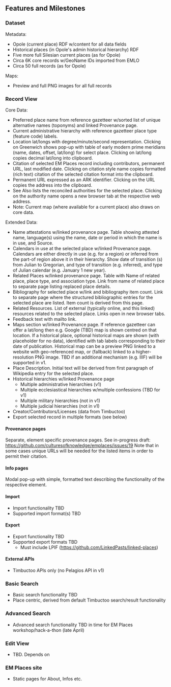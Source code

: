 ## Features and Milestones

### Dataset

Metadata:

- Opole (current place) RDF w/content for all data fields
- Historical places (in Opole's admin historical hierarchy) RDF
- Five more full Silesian current places (as for Opole) 
- Circa 6K core records w/GeoName IDs imported from EMLO
- Circa 50 full records (as for Opole)

Maps:

- Preview and full PNG images for all full records

### Record View

Core Data:

- Preferred place name from reference gazetteer w/sorted list of unique alternative names (toponyms) and linked Provenance page.
- Current administrative hierarchy with reference gazetteer place type (feature code) labels.
- Location lat/longs with degree/minute/second representation. Clicking on Greenwich shows pop-up with table of early modern prime meridians (name, dates, offset, lat/long) for select place. Clicking on lat/long copies decimal lat/long into clipboard.
- Citation of selected EM Places record including contributors, permanent URL, last modified date. Clicking on citation style name copies formatted (rich text) citation of the selected citation format into the clipboard.
- Permanent URL expressed as an ARK identifier. Clicking on the URL copies the address into the clipboard.
- See Also lists the reconciled authorities for the selected place. Clicking on the authority name opens a new browser tab at the respective web address.
- Note: Current map (where available for a current place) also draws on core data.

Extended Data:

- Name attestations w/linked provenance page. Table showing attested name, language(s) using the name, date or period in which the name is in use, and Source.
- Calendars in use at the selected place w/linked Provenance page. Calendars are either directly in use (e.g. for a region) or inferred from the part-of region above it in their hierarchy. Show date of transition (s) from Julian to Gregorian, and type of transition (e.g. inferred), and type of Julian calendar (e.g. January 1 new year).
- Related Places w/linked provenance page. Table with Name of related place, place type, and association type. Link from name of related place to separate page listing replaced place details. 
- Bibliography for selected place w/link and bibliography item count. Link to separate page where the structured bibliographic entries for the selected place are listed. Item count is derived from this page. 
- Related Resources. List of external (typically online, and this linked) resources related to the selected place. Links open in new browser tabs.
- Feedback text with mailto link.
- Maps section w/linked Provenance page. If reference gazetteer can offer a lat/long then e.g. Google (TBD) map is shown centred on that location. If a historical place, optional historical maps are shown (with placeholder for no data), identified with tab labels corresponding to their date of publication. Historical map can be a preview PNG linked to a website with geo-referenced map, or (fallback) linked to a higher-resolution PNG image. TBD if an additional mechanism (e.g. IIIF) will be supported in v1.
- Place Description. Initial text will be derived from first paragraph of Wikipedia entry for the selected place. 
- Historical hierarchies w/linked Provenance page
	- Multiple administrative hierarchies (v1)
	- Multiple ecclesiastical hierarchies w/multiple confessions (TBD for v1)
	- Multiple military hierarchies (not in v1)
	- Multiple judicial hierarchies (not in v1)
- Creator/Contributors/Licenses (data from Timbuctoo)
- Export selected record in multiple formats (see below)

#### Provenance pages

Separate, element specific provenance pages. See in-progress draft: https://github.com/culturesofknowledge/emplaces/issues/19 Note that in some cases unique URLs will be needed for the listed items in order to permit their citation.

#### Info pages

Modal pop-up with simple, formatted text describing the functionality of the respective element.

#### Import

- Import functionality TBD
- Supported import format(s) TBD

#### Export

- Export functionality TBD
- Supported export formats TBD
	- Must include LPIF (https://github.com/LinkedPasts/linked-places)

#### External APIs

- Timbuctoo APIs only (no Pelagios API in v1)

### Basic Search

- Basic search functionality TBD
- Place centric, derived from default Timbuctoo search/result functionality

### Advanced Search

- Advanced search functionality TBD in time for EM Places workshop/hack-a-thon (late April)

### Edit View

- TBD. Depends on 

### EM Places site

- Static pages for About, Infos etc.